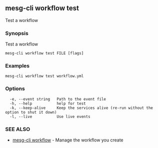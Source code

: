 ## mesg-cli workflow test

Test a workflow

### Synopsis

Test a workflow

```
mesg-cli workflow test FILE [flags]
```

### Examples

```
mesg-cli workflow test workflow.yml
```

### Options

```
  -e, --event string   Path to the event file
  -h, --help           help for test
  -k, --keep-alive     Keep the services alive (re-run without the option to shut it down)
  -l, --live           Use live events
```

### SEE ALSO

* [mesg-cli workflow](mesg-cli_workflow.md)	 - Manage the workflow you create

